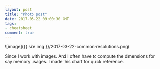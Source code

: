 ```yaml
---
layout: post
title: "Photo post"
date: 2017-03-22 09:00:30 GMT
tags:
- cheatsheet
comment: true
---
```


![image]({{ site.img }}/2017-03-22-common-resolutions.png)

Since I work with images. And I often have to compute the dimensions for say memory usages. I made this chart for quick reference.
